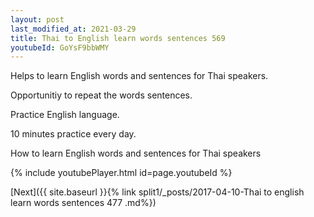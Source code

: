 ```yaml
---
layout: post
last_modified_at: 2021-03-29
title: Thai to English learn words sentences 569 
youtubeId: GoYsF9bbWMY
---
```

 
 
Helps to learn English words and sentences for Thai speakers.

Opportunitiy to repeat the words sentences. 

Practice English language. 
 
10 minutes practice every day. 
 
How to learn English words and sentences for Thai speakers 
 
{% include youtubePlayer.html id=page.youtubeId %}
 
 
[Next]({{ site.baseurl }}{% link  split1/_posts/2017-04-10-Thai to english learn words sentences 477 .md%})
 
